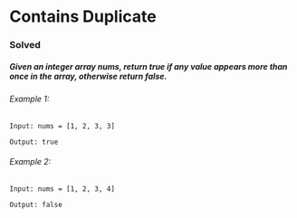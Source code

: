 # Contains Duplicate
### Solved 
##### Given an integer array nums, return true if any value appears more than once in the array, otherwise return false.

###### Example 1:

    Input: nums = [1, 2, 3, 3]

    Output: true

###### Example 2:

    Input: nums = [1, 2, 3, 4]

    Output: false